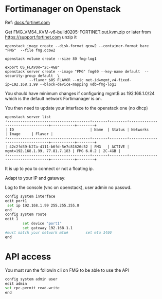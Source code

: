 # Fortimanager on Openstack

Ref: [docs.fortinet.com](https://docs.fortinet.com/vm/kvm/fortimanager/6.2/fortimanager-vm-on-kvm/6.2.0/681012/about-fortimanager-vm-on-kvm)

Get FMG_VM64_KVM-v6-build0205-FORTINET.out.kvm.zip or later from https://support.fortinet.com
unzip it

```
openstack image create --disk-format qcow2 --container-format bare  "FMG"  --file fmg.qcow2

openstack volume create --size 80 fmg-log1

export OS_FLAVOR="2C-4GB"
openstack server create --image "FMG" fmg60 --key-name default  --security-group default  \
           --flavor $OS_FLAVOR --nic net-id=mgmt,v4-fixed-ip=192.168.1.99 --block-device-mapping vdb=fmg-log1 

```

You should have minimum changes if configuring mgmtB as 192.168.1.0/24 which is the default network Fortimanager is on.

You then need to update your interface to the openstack one (no dhcp)
```shell
openstack server list
+--------------------------------------+-------+--------+---------------------------------+-----------+--------+
| ID                                   | Name  | Status | Networks                        | Image     | Flavor |
+--------------------------------------+-------+--------+---------------------------------+-----------+--------+
| 42c2fd39-b27a-4111-b6fd-5e7c81626c52 | FMG   | ACTIVE | mgmt=192.168.1.99, 77.81.7.183 | FMG 6.0.2 | 2C-4GB |
+--------------------------------------+-------+--------+---------------------------------+-----------+--------+
```

It is up to you to connect or not a floating ip.

Adapt to your IP and gateway:


Log to the console (vnc on openstack), user admin  no passwd.
```bash
config system interface
edit port1
 set ip 192.168.1.99 255.255.255.0
end 
config system route
edit 1
        set device "port1"
        set gateway 192.168.1.1
#must match your network mtu#        set mtu 1400
end
```

# API access
You must run the followin cli on FMG to be able to use the API
```bash
config system admin user
edit admin
set rpc-permit read-write
end
```